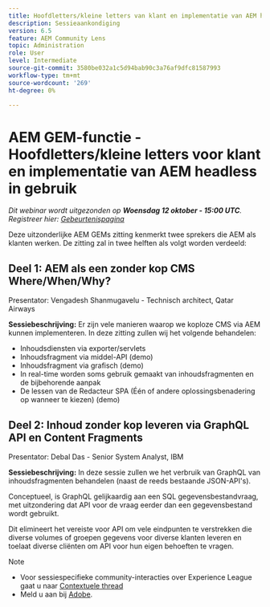 ```yaml
---
title: Hoofdletters/kleine letters van klant en implementatie van AEM headless in gebruik
description: Sessieaankondiging
version: 6.5
feature: AEM Community Lens
topic: Administration
role: User
level: Intermediate
source-git-commit: 3580be032a1c5d94bab90c3a76af9dfc81587993
workflow-type: tm+mt
source-wordcount: '269'
ht-degree: 0%

---
```


# AEM GEM-functie - Hoofdletters/kleine letters voor klant en implementatie van AEM headless in gebruik

*Dit webinar wordt uitgezonden op **Woensdag 12 oktober - 15:00 UTC**. Registreer hier: [Gebeurtenispagina](https://adobe.ly/3dlDWjh)*

Deze uitzonderlijke AEM GEMs zitting kenmerkt twee sprekers die AEM als klanten werken. De zitting zal in twee helften als volgt worden verdeeld:

## Deel 1: AEM als een zonder kop CMS Where/When/Why?

Presentator: Vengadesh Shanmugavelu - Technisch architect, Qatar Airways

**Sessiebeschrijving:**
Er zijn vele manieren waarop we koploze CMS via AEM kunnen implementeren.
In deze zitting zullen wij het volgende behandelen:

* Inhoudsdiensten via exporter/servlets
* Inhoudsfragment via middel-API (demo)
* Inhoudsfragment via grafisch (demo)
* In real-time worden soms gebruik gemaakt van inhoudsfragmenten en de bijbehorende aanpak
* De lessen van de Redacteur SPA (Één of andere oplossingsbenadering op wanneer te kiezen) (demo)

## Deel 2: Inhoud zonder kop leveren via GraphQL API en Content Fragments

Presentator: Debal Das - Senior System Analyst, IBM

**Sessiebeschrijving:**
In deze sessie zullen we het verbruik van GraphQL van inhoudsfragmenten behandelen (naast de reeds bestaande JSON-API&#39;s).

Conceptueel, is GraphQL gelijkaardig aan een SQL gegevensbestandvraag, met uitzondering dat API voor de vraag eerder dan een gegevensbestand wordt gebruikt.

Dit elimineert het vereiste voor API om vele eindpunten te verstrekken die diverse volumes of groepen gegevens voor diverse klanten leveren en toelaat diverse cliënten om API voor hun eigen behoeften te vragen.

>[!NOTE]
>
>* Voor sessiespecifieke community-interacties over Experience League gaat u naar [Contextuele thread](https://adobe.ly/3r6P4nr)
>* Meld u aan bij [Adobe](https://aem-augs.adobe.com/).